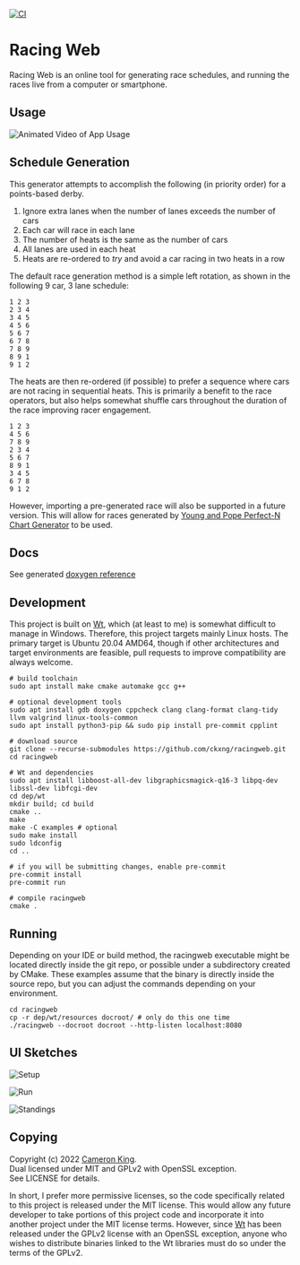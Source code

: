 [![CI](https://github.com/ckxng/racingweb/actions/workflows/main.yml/badge.svg?branch=main)](https://github.com/ckxng/racingweb/actions/workflows/main.yml)

# Racing Web

Racing Web is an online tool for generating race schedules, and running the races live from a computer or smartphone.

## Usage

![Animated Video of App Usage](img/race.gif)

## Schedule Generation

This generator attempts to accomplish the following (in priority order) for a points-based derby.

1. Ignore extra lanes when the number of lanes exceeds the number of cars
2. Each car will race in each lane
3. The number of heats is the same as the number of cars
4. All lanes are used in each heat
5. Heats are re-ordered to _try_ and avoid a car racing in two heats in a row

The default race generation method is a simple left rotation, as shown in the following 9 car, 3 lane schedule:

    1 2 3
    2 3 4
    3 4 5
    4 5 6
    5 6 7
    6 7 8
    7 8 9
    8 9 1
    9 1 2

The heats are then re-ordered (if possible) to prefer a sequence where cars are not racing in sequential heats.  This is 
primarily a benefit to the race operators, but also helps somewhat shuffle cars throughout the duration of the race 
improving racer engagement.

    1 2 3
    4 5 6
    7 8 9
    2 3 4
    5 6 7
    8 9 1
    3 4 5
    6 7 8
    9 1 2

However, importing a pre-generated race will also be supported in a future version.  This will allow for races generated
by [Young and Pope Perfect-N Chart Generator](http://stanpope.net/ppngen.html) to be used.

## Docs

See generated [doxygen reference](https://ckxng.github.io/racingweb/html/hierarchy.html)

## Development

This project is built on [Wt](https://www.webtoolkit.eu/wt), which (at least to me) is somewhat difficult to manage in
Windows. Therefore, this project targets mainly Linux hosts. The primary target is Ubuntu 20.04 AMD64, though if other
architectures and target environments are feasible, pull requests to improve compatibility are always welcome.

    # build toolchain
    sudo apt install make cmake automake gcc g++

    # optional development tools
    sudo apt install gdb doxygen cppcheck clang clang-format clang-tidy llvm valgrind linux-tools-common
    sudo apt install python3-pip && sudo pip install pre-commit cpplint

    # download source
    git clone --recurse-submodules https://github.com/ckxng/racingweb.git
    cd racingweb

    # Wt and dependencies
    sudo apt install libboost-all-dev libgraphicsmagick-q16-3 libpq-dev libssl-dev libfcgi-dev
    cd dep/wt
    mkdir build; cd build
    cmake ..
    make
    make -C examples # optional
    sudo make install
    sudo ldconfig
    cd ..

    # if you will be submitting changes, enable pre-commit
    pre-commit install
    pre-commit run
    
    # compile racingweb
    cmake .

## Running

Depending on your IDE or build method, the racingweb executable might be located directly inside the git repo, or
possible under a subdirectory created by CMake. These examples assume that the binary is directly inside the source
repo, but you can adjust the commands depending on your environment.

    cd racingweb
    cp -r dep/wt/resources docroot/ # only do this one time
    ./racingweb --docroot docroot --http-listen localhost:8080

## UI Sketches

![Setup](img/racingweb-setup.png)

![Run](img/racingweb-run.png)

![Standings](img/racingweb-standings.png)

## Copying

Copyright (c) 2022 [Cameron King](http://cameronking.me).  
Dual licensed under MIT and GPLv2 with OpenSSL exception.  
See LICENSE for details.

In short, I prefer more permissive licenses, so the code specifically related to this project is released under the MIT
license. This would allow any future developer to take portions of this project code and incorporate it into another
project under the MIT license terms. However, since [Wt](https://www.webtoolkit.eu/wt) has been released under the GPLv2
license with an OpenSSL exception, anyone who wishes to distribute binaries linked to the Wt libraries must do so under
the terms of the GPLv2.
